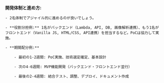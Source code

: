 **開発体制と進め方:**
    
    - 2名体制でアジャイル的に進めるのが良いでしょう。
        
    - **役割分担例:** 1名がバックエンド（Lambda, API, DB, 画像解析連携）、もう1名がフロントエンド（Vanilla JS, HTML/CSS, API連携）を担当するなど。PoCは協力して実施。
        
    - **期間配分例:**
        
        - 最初の1-2週間: PoC実施、技術選定確定、基本設計
            
        - 次の4-6週間: MVP機能開発（バックエンド・フロントエンド並行）
            
        - 最後の2-4週間: 結合テスト、調整、デプロイ、ドキュメント作成